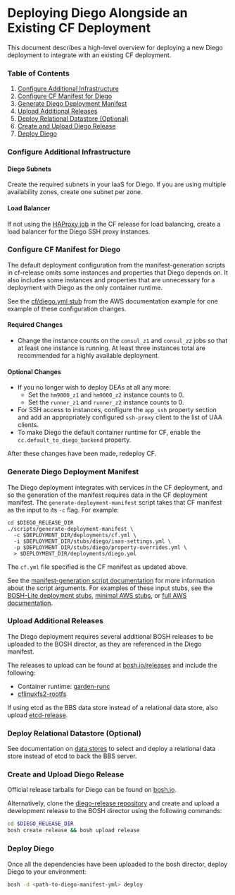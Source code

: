 # Deploying Diego Alongside an Existing CF Deployment

This document describes a high-level overview for deploying a new Diego deployment to integrate with an existing CF deployment.

### Table of Contents

1. [Configure Additional Infrastructure](#configure-additional-infrastructure)
1. [Configure CF Manifest for Diego](#configure-cf-manifest-for-diego)
1. [Generate Diego Deployment Manifest](#generate-diego-deployment-manifest)
1. [Upload Additional Releases](#upload-additional-releases)
1. [Deploy Relational Datastore (Optional)](#deploy-relational-datastore-optional)
1. [Create and Upload Diego Release](#create-and-upload-diego-release)
1. [Deploy Diego](#deploy-diego)

### <a name="configure-additional-infrastructure"></a>Configure Additional Infrastructure

#### Diego Subnets

Create the required subnets in your IaaS for Diego.  If you are using multiple availability zones, create one subnet per zone.

#### Load Balancer

If not using the [HAProxy job](https://github.com/cloudfoundry/cf-release/tree/master/jobs/haproxy) in the CF release for load balancing, create a load balancer for the Diego SSH proxy instances.

### <a name="configure-cf-manifest-for-diego"></a>Configure CF Manifest for Diego

The default deployment configuration from the manifest-generation scripts in cf-release omits some instances and properties that Diego depends on. It also includes some instances and properties that are unnecessary for a deployment with Diego as the only container runtime.

See the [cf/diego.yml stub](../examples/aws/stubs/cf/diego.yml) from the AWS documentation example for one example of these configuration changes.

#### Required Changes

* Change the instance counts on the `consul_z1` and `consul_z2` jobs so that at least one instance is running. At least three instances total are recommended for a highly available deployment.

#### Optional Changes

* If you no longer wish to deploy DEAs at all any more:
  * Set the `hm9000_z1` and `hm9000_z2` instance counts to 0.
  * Set the `runner_z1` and `runner_z2` instance counts to 0.
* For SSH access to instances, configure the `app_ssh` property section and add an appropriately configured `ssh-proxy` client to the list of UAA clients.
* To make Diego the default container runtime for CF, enable the `cc.default_to_diego_backend` property.


After these changes have been made, redeploy CF.


### <a name="generate-diego-deployment-manifest"></a>Generate Diego Deployment Manifest

The Diego deployment integrates with services in the CF deployment, and so the generation of the manifest requires data in the CF deployment manifest. The `generate-deployment-manifest` script takes that CF manifest as the input to its `-c` flag. For example:

```
cd $DIEGO_RELEASE_DIR
./scripts/generate-deployment-manifest \
  -c $DEPLOYMENT_DIR/deployments/cf.yml \
  -i $DEPLOYMENT_DIR/stubs/diego/iaas-settings.yml \
  -p $DEPLOYMENT_DIR/stubs/diego/property-overrides.yml \
  > $DEPLOYMENT_DIR/deployments/diego.yml
```

The `cf.yml` file specified is the CF manifest as updated above.

See the [manifest-generation script documentation](manifest-generation.md) for more information about the script arguments. For examples of these input stubs, see the [BOSH-Lite deployment stubs](../manifest-generation/bosh-lite-stubs), [minimal AWS stubs](../examples/minimal-aws/stubs), or [full AWS documentation](../examples/aws).


### <a name="upload-additional-releases"></a>Upload Additional Releases

The Diego deployment requires several additional BOSH releases to be uploaded to the BOSH director, as they are referenced in the Diego manifest.

The releases to upload can be found at [bosh.io/releases](https://bosh.io/releases) and include the following:

* Container runtime: [garden-runc](http://bosh.io/releases/github.com/cloudfoundry-incubator/garden-runc-release?all=1)
* [cflinuxfs2-rootfs](http://bosh.io/releases/github.com/cloudfoundry/cflinuxfs2-rootfs-release?all=1)

If using etcd as the BBS data store instead of a relational data store, also upload [etcd-release](http://bosh.io/releases/github.com/cloudfoundry-incubator/etcd-release?all=1).

### <a name="deploy-relational-datastore-optional"></a>Deploy Relational Datastore (Optional)

See documentation on [data stores](data-stores.md) to select and deploy a relational data store instead of etcd to back the BBS server.

### <a name="create-and-upload-diego-release"></a>Create and Upload Diego Release

Official release tarballs for Diego can be found on [bosh.io](http://bosh.io/releases/github.com/cloudfoundry/diego-release?all=1).

Alternatively, clone the [diego-release repository](http://github.com/cloudfoundry/diego-release) and create and upload a development release to the BOSH director using the following commands:

```bash
cd $DIEGO_RELEASE_DIR
bosh create release && bosh upload release
```

### <a name="deploy-diego"></a>Deploy Diego

Once all the dependencies have been uploaded to the bosh director, deploy Diego to your environment:

```bash
bosh -d <path-to-diego-manifest-yml> deploy
```
